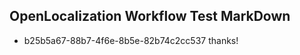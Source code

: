 ## OpenLocalization Workflow Test MarkDown
* b25b5a67-88b7-4f6e-8b5e-82b74c2cc537 thanks!

<!--HONumber=Aug16_HO4-->


